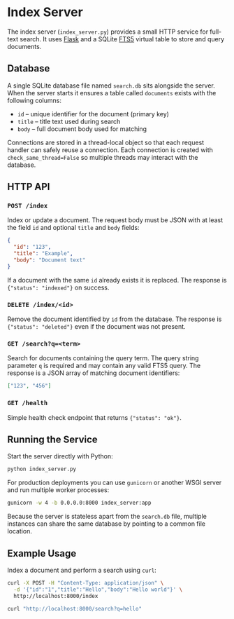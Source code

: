 # Index Server

The index server (`index_server.py`) provides a small HTTP service for full-text
search. It uses [Flask](https://flask.palletsprojects.com/) and a SQLite
[FTS5](https://sqlite.org/fts5.html) virtual table to store and query
documents.

## Database

A single SQLite database file named `search.db` sits alongside the server. When
the server starts it ensures a table called `documents` exists with the
following columns:

- `id` – unique identifier for the document (primary key)
- `title` – title text used during search
- `body` – full document body used for matching

Connections are stored in a thread-local object so that each request handler can
safely reuse a connection. Each connection is created with
`check_same_thread=False` so multiple threads may interact with the database.

## HTTP API

### `POST /index`

Index or update a document. The request body must be JSON with at least the
field `id` and optional `title` and `body` fields:

```json
{
  "id": "123",
  "title": "Example",
  "body": "Document text"
}
```

If a document with the same `id` already exists it is replaced. The response is
`{"status": "indexed"}` on success.

### `DELETE /index/<id>`

Remove the document identified by `id` from the database. The response is
`{"status": "deleted"}` even if the document was not present.

### `GET /search?q=<term>`

Search for documents containing the query term. The query string parameter `q`
is required and may contain any valid FTS5 query. The response is a JSON array
of matching document identifiers:

```json
["123", "456"]
```

### `GET /health`

Simple health check endpoint that returns `{"status": "ok"}`.

## Running the Service

Start the server directly with Python:

```bash
python index_server.py
```

For production deployments you can use `gunicorn` or another WSGI server and
run multiple worker processes:

```bash
gunicorn -w 4 -b 0.0.0.0:8000 index_server:app
```

Because the server is stateless apart from the `search.db` file, multiple
instances can share the same database by pointing to a common file location.

## Example Usage

Index a document and perform a search using `curl`:

```bash
curl -X POST -H "Content-Type: application/json" \
  -d '{"id":"1","title":"Hello","body":"Hello world"}' \
  http://localhost:8000/index

curl "http://localhost:8000/search?q=hello"
```

